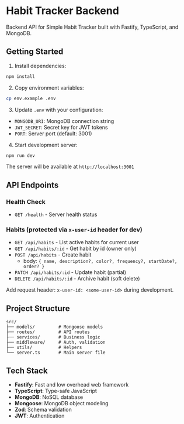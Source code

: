 # Habit Tracker Backend

Backend API for Simple Habit Tracker built with Fastify, TypeScript, and MongoDB.

## Getting Started

1. Install dependencies:
```bash
npm install
```

2. Copy environment variables:
```bash
cp env.example .env
```

3. Update `.env` with your configuration:
- `MONGODB_URI`: MongoDB connection string
- `JWT_SECRET`: Secret key for JWT tokens
- `PORT`: Server port (default: 3001)

4. Start development server:
```bash
npm run dev
```

The server will be available at `http://localhost:3001`

## API Endpoints

### Health Check
- `GET /health` - Server health status

### Habits (protected via `x-user-id` header for dev)
- `GET /api/habits` - List active habits for current user
- `GET /api/habits/:id` - Get habit by id (owner only)
- `POST /api/habits` - Create habit
  - body: `{ name, description?, color?, frequency?, startDate?, order? }`
- `PATCH /api/habits/:id` - Update habit (partial)
- `DELETE /api/habits/:id` - Archive habit (soft delete)

Add request header: `x-user-id: <some-user-id>` during development.

## Project Structure

```
src/
├── models/         # Mongoose models
├── routes/         # API routes
├── services/       # Business logic
├── middleware/     # Auth, validation
├── utils/          # Helpers
└── server.ts       # Main server file
```

## Tech Stack

- **Fastify**: Fast and low overhead web framework
- **TypeScript**: Type-safe JavaScript
- **MongoDB**: NoSQL database
- **Mongoose**: MongoDB object modeling
- **Zod**: Schema validation
- **JWT**: Authentication
